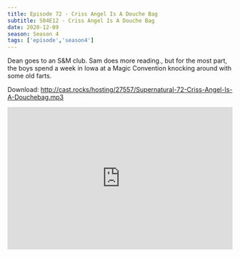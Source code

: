 ```yaml
---
title: Episode 72 - Criss Angel Is A Douche Bag
subtitle: S04E12 - Criss Angel Is A Douche Bag
date: 2020-12-09
season: Season 4
tags: ['episode','season4']
---
```


Dean goes to an S&M club. Sam does more reading., but for the most part, the boys spend a week in Iowa at a Magic Convention knocking around with some old farts.

Download: http://cast.rocks/hosting/27557/Supernatural-72-Criss-Angel-Is-A-Douchebag.mp3

<iframe src="https://cast.rocks/player/27557/Supernatural-72-Criss-Angel-Is-A-Douchebag.mp3?episodeTitle=Episode%2072%20-%20Criss%20Angel%20Is%20A%20Douche%20Bag&podcastTitle=Couple%20of%20Idjits&episodeDate=December%209th%2C%202020&imageURL=https%3A%2F%2Fcast.rocks%2Fhosting%2F27557%2Ffeeds%2FCAURZ.jpg" style="border: none; min-height: 265px; max-height: 320px; max-width: 558px; min-width: 270px; width: 100%; height: 100%;" scrollbars="no"></iframe>

